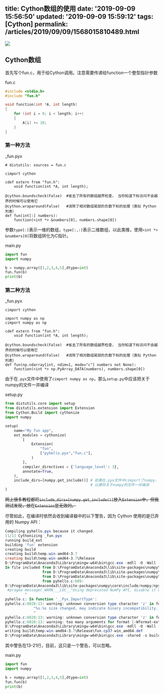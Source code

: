 title: Cython数组的使用
date: '2019-09-09 15:56:50'
updated: '2019-09-09 15:59:12'
tags: [Cython]
permalink: /articles/2019/09/09/1568015810489.html
---
![](https://img.hacpai.com/bing/20181207.jpg?imageView2/1/w/960/h/540/interlace/1/q/100) 

## Cython数组

首先写个fun.c，用于给Cython调用。注意需要传递给function一个整型指针参数

fun.c

```c
#include <stdio.h>
#include "fun.h"

void function(int *A, int length)
{
    for (int i = 0; i < length; i++)
    {
        A[i] += 10;
    }
}
```

### 第一种方法

_fun.pyx

```cython
# distutils: sources = fun.c

cimport cython

cdef extern from "fun.h":
    void function(int *A, int length);

@cython.boundscheck(False)  #省去了所有的数组越界检查， 当你知道下标访问不会越界的时候可以使用它
@cython.wraparound(False)   #消除了相对数组尾部的负数下标的处理（类似 Python 列表）
def fun(int[:] numbers):
    function(<int *> &numbers[0], numbers.shape[0])

```

参数`type[:]`表示一维的数组，`type[:,:]`表示二维数组，以此类推，使用`<int *> &numbers[0]`将数组转化为C指针。

main.py

```python
import fun
import numpy

b = numpy.array([1,2,3,4,5],dtype=int)
fun.fun(b)
print(b)
```

### 第二种方法

_fun.pyx

```cython
cimport cython

import numpy as np
cimport numpy as np

cdef extern from "fun.h":
    void function(int *A, int length);

@cython.boundscheck(False)  #省去了所有的数组越界检查， 当你知道下标访问不会越界的时候可以使用它
@cython.wraparound(False)   #消除了相对数组尾部的负数下标的处理（类似 Python 列表）
def fun(np.ndarray[int, ndim=1, mode="c"] numbers not None):
    function(<int *> np.PyArray_DATA(numbers), numbers.shape[0])
```

由于在`.pyx`文件中使用了`cimport numpy as np`，那么`setup.py`中应该把关于numpy的文件一并编译

setup.py

```python
from distutils.core import setup
from distutils.extension import Extension
from Cython.Build import cythonize
import numpy

setup(
    name="My fun app",
    ext_modules = cythonize(
        [
            Extension(
                "fun",
                ["pyhello.pyx","fun.c"],
            )
        ],
        compiler_directives = {'language_level': 3}, 
        annotate=True,
    ),
    include_dirs=[numpy.get_include()] # 如果在.pyx文件中cimport了numpy，那么需要在这里加入这一句
                                       # 以便将关于numpy的文件一并编译
)
```

~~网上很多教程都将`include_dirs=[numpy.get_include()]`放入`Extension`中，但我测试发现，放在`Extension`是无效的。~~

尽管如此，在编译时依然会收到编译器中的以下警告，因为 Cython 使用的是已弃用的 Numpy API：

```powershell
Compiling pyhello.pyx because it changed.
[1/1] Cythonizing _fun.pyx
running build_ext
building 'fun' extension
creating build
creating build\temp.win-amd64-3.7
creating build\temp.win-amd64-3.7\Release
D:\ProgramData\Anaconda3\Library\mingw-w64\bin\gcc.exe -mdll -O -Wall -DMS_WIN64 -ID:\ProgramData\Anaconda3\lib\site-packages\numpy\core\include -ID:\ProgramData\Anaconda3\include -ID:\ProgramData\Anaconda3\include -c pyhello.c -o build\temp.win-amd64-3.7\Release\_fun.o
In file included from D:\ProgramData\Anaconda3\lib\site-packages\numpy\core\include/numpy/ndarraytypes.h:1824:0,
                 from D:\ProgramData\Anaconda3\lib\site-packages\numpy\core\include/numpy/ndarrayobject.h:12,
                 from D:\ProgramData\Anaconda3\lib\site-packages\numpy\core\include/numpy/arrayobject.h:4,
                 from pyhello.c:609:
D:\ProgramData\Anaconda3\lib\site-packages\numpy\core\include/numpy/npy_1_7_deprecated_api.h:14:9: note: #pragma message: D:\ProgramData\Anaconda3\lib\site-packages\numpy\core\include/numpy/npy_1_7_deprecated_api.h(14) : Warning Msg: Using deprecated NumPy API, disable it with #define NPY_NO_DEPRECATED_API NPY_1_7_API_VERSION
 #pragma message(_WARN___LOC__"Using deprecated NumPy API, disable it with " \
         ^
pyhello.c: In function '__Pyx_ImportType':
pyhello.c:6028:13: warning: unknown conversion type character 'z' in format [-Wformat=]
             "%s.%s size changed, may indicate binary incompatibility. "
             ^
pyhello.c:6028:13: warning: unknown conversion type character 'z' in format [-Wformat=]
pyhello.c:6028:13: warning: too many arguments for format [-Wformat-extra-args]
D:\ProgramData\Anaconda3\Library\mingw-w64\bin\gcc.exe -mdll -O -Wall -DMS_WIN64 -ID:\ProgramData\Anaconda3\lib\site-packages\numpy\core\include -ID:\ProgramData\Anaconda3\include -ID:\ProgramData\Anaconda3\include -c hello.c -o build\temp.win-amd64-3.7\Release\fun.o
writing build\temp.win-amd64-3.7\Release\fun.cp37-win_amd64.def
D:\ProgramData\Anaconda3\Library\mingw-w64\bin\gcc.exe -shared -s build\temp.win-amd64-3.7\Release\pyhello.o build\temp.win-amd64-3.7\Release\hello.o build\temp.win-amd64-3.7\Release\hello.cp37-win_amd64.def -LD:\ProgramData\Anaconda3\libs -LD:\ProgramData\Anaconda3\PCbuild\amd64 -lpython37 -lmsvcr140 -o E:\VSCode\Cython\fun.cp37-win_amd64.pyd
```

其中警告在13-21行，目前，这只是一个警告，可以忽略。

main.py

```python
import fun
import numpy

b = numpy.array([1,2,3,4,5],dtype=int)
fun.fun(b)
print(b)
```
